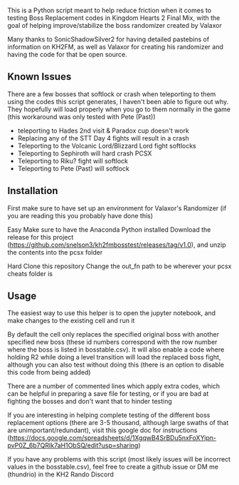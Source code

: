 This is a Python script meant to help reduce friction when it comes to testing Boss Replacement codes in Kingdom Hearts 2 Final Mix, with the goal of helping improve/stabilize the boss randomizer created by Valaxor

Many thanks to SonicShadowSilver2 for having detailed pastebins of information on KH2FM, as well as Valaxor for creating his randomizer and having the code for that be open source.

## Known Issues

There are a few bosses that softlock or crash when teleporting to them using the codes this script generates, I haven't been able to figure out why. They hopefully will load properly when you go to them normally in the game (this workaround was only tested with Pete (Past))

* teleporting to Hades 2nd visit & Paradox cup doesn't work
* Replacing any of the STT Day 4 fights will result in a crash
* Teleporting to the Volcanic Lord/Blizzard Lord fight softlocks
* Teleporting to Sephiroth will hard crash PCSX
* Teleporting to Riku? fight will softlock
* Teleporting to Pete (Past) will softlock

## Installation

First make sure to have set up an environment for Valaxor's Randomizer (if you are reading this you probably have done this)

Easy
Make sure to have the Anaconda Python installed
Download the release for this project (https://github.com/snelson3/kh2fmbosstest/releases/tag/v1.0), and unzip the contents into the pcsx folder

Hard
Clone this repository
Change the out_fn path to be wherever your pcsx cheats folder is

## Usage

The easiest way to use this helper is to open the jupyter notebook, and make changes to the existing cell and run it

By default the cell only replaces the specified original boss with another specified new boss (these id numbers correspond with the row number where the boss is listed in bosstable.csv).
It will also enable a code where holding R2 while doing a level transition will load the replaced boss fight, although you can also test without doing this (there is an option to disable this code from being added)

There are a number of commented lines which apply extra codes, which can be helpful in preparing a save file for testing, or if you are bad at fighting the bosses and don't want that to hinder testing

If you are interesting in helping complete testing of the different boss replacement options (there are 3-5 thousand, although large swaths of that are unimportant/redundant), visit this google doc for instructions (https://docs.google.com/spreadsheets/d/1XgqwB4SrBDu5nxFoXYipn-pvP0Z_6b7QRIk7aH1ObSQ/edit?usp=sharing)

If you have any problems with this script (most likely issues will be incorrect values in the bosstable.csv), feel free to create a github issue or DM me (thundrio) in the KH2 Rando Discord